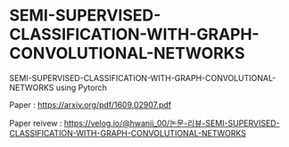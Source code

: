 # SEMI-SUPERVISED-CLASSIFICATION-WITH-GRAPH-CONVOLUTIONAL-NETWORKS
SEMI-SUPERVISED-CLASSIFICATION-WITH-GRAPH-CONVOLUTIONAL-NETWORKS using Pytorch

Paper : https://arxiv.org/pdf/1609.02907.pdf

Paper reivew : https://velog.io/@hwanii_00/논문-리뷰-SEMI-SUPERVISED-CLASSIFICATION-WITH-GRAPH-CONVOLUTIONAL-NETWORKS
